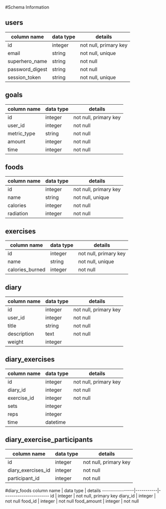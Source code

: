 #Schema Information

## users
column name     | data type | details
----------------|-----------|-----------------------
id              | integer   | not null, primary key
email           | string    | not null, unique
superhero_name  | string    | not null
password_digest | string    | not null
session_token   | string    | not null, unique

## goals
column name     | data type | details
----------------|-----------|-----------------------
id              | integer   | not null, primary key
user_id         | integer   | not null
metric_type     | string    | not null
amount          | integer   | not null
time            | integer   | not null

## foods
column name     | data type | details
----------------|-----------|-----------------------
id              | integer   | not null, primary key
name            | string    | not null, unique
calories        | integer   | not null
radiation       | integer   | not null

## exercises
column name     | data type | details
----------------|-----------|-----------------------
id              | integer   | not null, primary key
name            | string    | not null, unique
calories_burned | integer   | not null

## diary
column name     | data type | details
----------------|-----------|-----------------------
id              | integer   | not null, primary key
user_id         | integer   | not null
title           | string    | not null
description     | text      | not null
weight          | integer   |

## diary_exercises
column name     | data type | details
----------------|-----------|-----------------------
id              | integer   | not null, primary key
diary_id        | integer   | not null
exercise_id     | integer   | not null
sets            | integer   |
reps            | integer   |
time            | datetime  |

## diary_exercise_participants
column name         | data type | details
--------------------|-----------|-----------------------
id                  | integer   | not null, primary key
diary_exercises_id  | integer   | not null
participant_id      | integer   | not null

#diary_foods
column name     | data type | details
----------------|-----------|-----------------------
id              | integer   | not null, primary key
diary_id        | integer   | not null
food_id         | integer   | not null
food_amount     | integer   | not null
